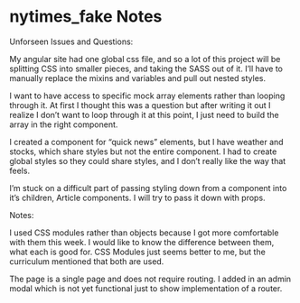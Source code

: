 # nytimes_fake Notes

Unforseen Issues and Questions:

My angular site had one global css file, and so a lot of this project will be splitting CSS into smaller pieces, and taking the SASS out of it.  I’ll have to manually replace the mixins and variables and pull out nested styles.

I want to have access to specific mock array elements rather than looping through it.  At first I thought this was a question but after writing it out I realize I don’t want to loop through it at this point, I just need to build the array in the right component.

I created a component for “quick news” elements, but I have weather and stocks, which share styles but not the entire component.  I had to create global styles so they could share styles, and I don’t really like the way that feels.

I’m stuck on a difficult part of passing styling down from a component into it’s children, Article components.  I will try to pass it down with props.


Notes:

I used CSS modules rather than objects because I got more comfortable with them this week.  I would like to know the difference between them, what each is good for.  CSS Modules just seems better to me, but the curriculum mentioned that both are used.

The page is a single page and does not require routing.  I added in an admin modal which is not yet functional just to show implementation of a router.
